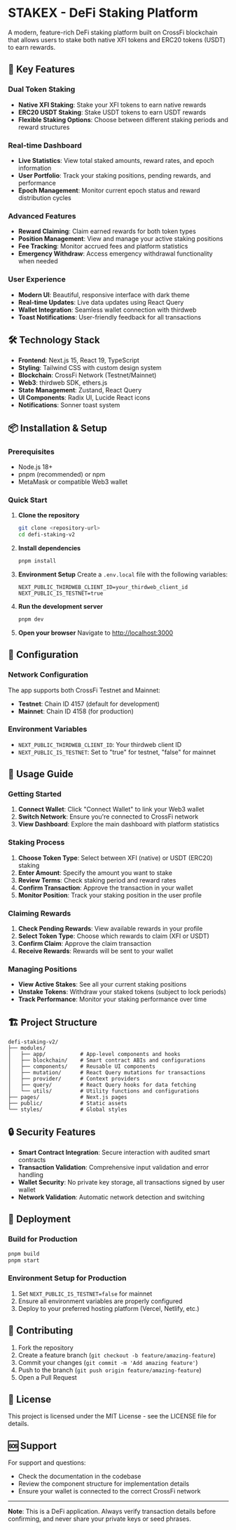 # STAKEX - DeFi Staking Platform

A modern, feature-rich DeFi staking platform built on CrossFi blockchain that allows users to stake both native XFI tokens and ERC20 tokens (USDT) to earn rewards.

## 🚀 Key Features

### **Dual Token Staking**
- **Native XFI Staking**: Stake your XFI tokens to earn native rewards
- **ERC20 USDT Staking**: Stake USDT tokens to earn USDT rewards
- **Flexible Staking Options**: Choose between different staking periods and reward structures

### **Real-time Dashboard**
- **Live Statistics**: View total staked amounts, reward rates, and epoch information
- **User Portfolio**: Track your staking positions, pending rewards, and performance
- **Epoch Management**: Monitor current epoch status and reward distribution cycles

### **Advanced Features**
- **Reward Claiming**: Claim earned rewards for both token types
- **Position Management**: View and manage your active staking positions
- **Fee Tracking**: Monitor accrued fees and platform statistics
- **Emergency Withdraw**: Access emergency withdrawal functionality when needed

### **User Experience**
- **Modern UI**: Beautiful, responsive interface with dark theme
- **Real-time Updates**: Live data updates using React Query
- **Wallet Integration**: Seamless wallet connection with thirdweb
- **Toast Notifications**: User-friendly feedback for all transactions

## 🛠️ Technology Stack

- **Frontend**: Next.js 15, React 19, TypeScript
- **Styling**: Tailwind CSS with custom design system
- **Blockchain**: CrossFi Network (Testnet/Mainnet)
- **Web3**: thirdweb SDK, ethers.js
- **State Management**: Zustand, React Query
- **UI Components**: Radix UI, Lucide React icons
- **Notifications**: Sonner toast system

## 📦 Installation & Setup

### Prerequisites
- Node.js 18+ 
- pnpm (recommended) or npm
- MetaMask or compatible Web3 wallet

### Quick Start

1. **Clone the repository**
   ```bash
   git clone <repository-url>
   cd defi-staking-v2
   ```

2. **Install dependencies**
   ```bash
   pnpm install
   ```

3. **Environment Setup**
   Create a `.env.local` file with the following variables:
   ```env
   NEXT_PUBLIC_THIRDWEB_CLIENT_ID=your_thirdweb_client_id
   NEXT_PUBLIC_IS_TESTNET=true
   ```

4. **Run the development server**
   ```bash
   pnpm dev
   ```

5. **Open your browser**
   Navigate to [http://localhost:3000](http://localhost:3000)

## 🔧 Configuration

### Network Configuration
The app supports both CrossFi Testnet and Mainnet:

- **Testnet**: Chain ID 4157 (default for development)
- **Mainnet**: Chain ID 4158 (for production)

### Environment Variables
- `NEXT_PUBLIC_THIRDWEB_CLIENT_ID`: Your thirdweb client ID
- `NEXT_PUBLIC_IS_TESTNET`: Set to "true" for testnet, "false" for mainnet

## 📱 Usage Guide

### Getting Started
1. **Connect Wallet**: Click "Connect Wallet" to link your Web3 wallet
2. **Switch Network**: Ensure you're connected to CrossFi network
3. **View Dashboard**: Explore the main dashboard with platform statistics

### Staking Process
1. **Choose Token Type**: Select between XFI (native) or USDT (ERC20) staking
2. **Enter Amount**: Specify the amount you want to stake
3. **Review Terms**: Check staking period and reward rates
4. **Confirm Transaction**: Approve the transaction in your wallet
5. **Monitor Position**: Track your staking position in the user profile

### Claiming Rewards
1. **Check Pending Rewards**: View available rewards in your profile
2. **Select Token Type**: Choose which rewards to claim (XFI or USDT)
3. **Confirm Claim**: Approve the claim transaction
4. **Receive Rewards**: Rewards will be sent to your wallet

### Managing Positions
- **View Active Stakes**: See all your current staking positions
- **Unstake Tokens**: Withdraw your staked tokens (subject to lock periods)
- **Track Performance**: Monitor your staking performance over time

## 🏗️ Project Structure

```
defi-staking-v2/
├── modules/
│   ├── app/           # App-level components and hooks
│   ├── blockchain/    # Smart contract ABIs and configurations
│   ├── components/    # Reusable UI components
│   ├── mutation/      # React Query mutations for transactions
│   ├── provider/      # Context providers
│   ├── query/         # React Query hooks for data fetching
│   └── utils/         # Utility functions and configurations
├── pages/             # Next.js pages
├── public/            # Static assets
└── styles/            # Global styles
```

## 🔒 Security Features

- **Smart Contract Integration**: Secure interaction with audited smart contracts
- **Transaction Validation**: Comprehensive input validation and error handling
- **Wallet Security**: No private key storage, all transactions signed by user wallet
- **Network Validation**: Automatic network detection and switching

## 🚀 Deployment

### Build for Production
```bash
pnpm build
pnpm start
```

### Environment Setup for Production
1. Set `NEXT_PUBLIC_IS_TESTNET=false` for mainnet
2. Ensure all environment variables are properly configured
3. Deploy to your preferred hosting platform (Vercel, Netlify, etc.)

## 🤝 Contributing

1. Fork the repository
2. Create a feature branch (`git checkout -b feature/amazing-feature`)
3. Commit your changes (`git commit -m 'Add amazing feature'`)
4. Push to the branch (`git push origin feature/amazing-feature`)
5. Open a Pull Request

## 📄 License

This project is licensed under the MIT License - see the LICENSE file for details.

## 🆘 Support

For support and questions:
- Check the documentation in the codebase
- Review the component structure for implementation details
- Ensure your wallet is connected to the correct CrossFi network

---

**Note**: This is a DeFi application. Always verify transaction details before confirming, and never share your private keys or seed phrases.

